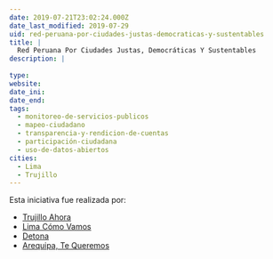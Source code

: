 ```yaml
---
date: 2019-07-21T23:02:24.000Z
date_last_modified: 2019-07-29
uid: red-peruana-por-ciudades-justas-democraticas-y-sustentables
title: |
  Red Peruana Por Ciudades Justas, Democráticas Y Sustentables
description: |
  
type: 
website: 
date_ini: 
date_end: 
tags:
  - monitoreo-de-servicios-publicos
  - mapeo-ciudadano
  - transparencia-y-rendicion-de-cuentas
  - participación-ciudadana
  - uso-de-datos-abiertos
cities: 
  - Lima
  - Trujillo
---
```


Esta iniciativa fue realizada por:

- [Trujillo Ahora](/organizaciones/trujillo-ahora)
- [Lima Cómo Vamos](/organizaciones/lima-como-vamos)
- [Detona](/organizaciones/detona)
- [Arequipa, Te Queremos](/organizaciones/arequipa-te-queremos)
